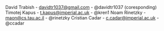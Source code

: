 David Trabish - davidtr1037@gmail.com - @davidtr1037 (coresponding)
Timotej Kapus - t.kapus@imperial.ac.uk - @kren1
Noam Rinetzky - maon@cs.tau.ac.il - @rinetzky
Cristian Cadar - c.cadar@imperial.ac.uk - @ccadar
